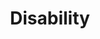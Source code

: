---
layout: content
data: tourism
title: Disability
isHome: true
link: https://figure.nz/search/?query=pacific+disability&ref=pfnz
---